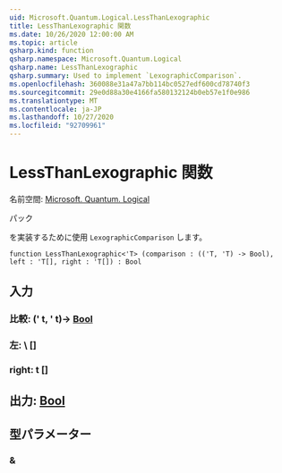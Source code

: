 ```yaml
---
uid: Microsoft.Quantum.Logical.LessThanLexographic
title: LessThanLexographic 関数
ms.date: 10/26/2020 12:00:00 AM
ms.topic: article
qsharp.kind: function
qsharp.namespace: Microsoft.Quantum.Logical
qsharp.name: LessThanLexographic
qsharp.summary: Used to implement `LexographicComparison`.
ms.openlocfilehash: 360088e31a47a7bb114bc0527edf600cd78740f3
ms.sourcegitcommit: 29e0d88a30e4166fa580132124b0eb57e1f0e986
ms.translationtype: MT
ms.contentlocale: ja-JP
ms.lasthandoff: 10/27/2020
ms.locfileid: "92709961"
---
```

# <a name="lessthanlexographic-function"></a>LessThanLexographic 関数

名前空間: [Microsoft. Quantum. Logical](xref:Microsoft.Quantum.Logical)

パック [](https://nuget.org/packages/)


を実装するために使用 `LexographicComparison` します。

```qsharp
function LessThanLexographic<'T> (comparison : (('T, 'T) -> Bool), left : 'T[], right : 'T[]) : Bool
```


## <a name="input"></a>入力

### <a name="comparison--tt---bool"></a>比較: (' t, ' t)-> [Bool](xref:microsoft.quantum.lang-ref.bool)




### <a name="left--t"></a>左: \ []




### <a name="right--t"></a>right: t []





## <a name="output--bool"></a>出力: [Bool](xref:microsoft.quantum.lang-ref.bool)



## <a name="type-parameters"></a>型パラメーター

### <a name="t"></a>&

